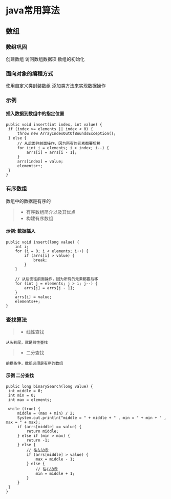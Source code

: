 # java常用算法
 
##  数组
### 数组巩固
 创建数组
 访问数组数据项
 数组的初始化
 
### 面向对象的编程方式
使用自定义类封装数组
添加类方法来实现数据操作

### 示例
#### 插入数据到数组中的指定位置
    public void insert(int index, int value) {
     if (index >= elements || index < 0) {
         throw new ArrayIndexOutOfBoundsException();
     } else {
         // 从后面往前面操作，因为所有的元素都要后移
         for (int i = elements; i > index; i--) {
             arrs[i] = arrs[i - 1];
         }
         arrs[index] = value;
         elements++;
     }
    }
    
### 有序数组
数组中的数据是有序的

> - 有序数组简介以及其优点
> - 构建有序数组

#### 示例: 数据插入

    public void insert(long value) {
        int i;
        for (i = 0; i < elements; i++) {
            if (arrs[i] > value) {
                break;
            }
        }
    
        // 从后面往前面操作，因为所有的元素都要后移
        for (int j = elements; j > i; j--) {
            arrs[j] = arrs[j - 1];
        }
        arrs[i] = value;
        elements++;
    }


### 查找算法
> - 线性查找

    从头到尾，就是线性查找

> - 二分查找
    
    前提条件，数组必须是有序的数组
    
#### 示例  二分查找
 
    public long binarySearch(long value) {
     int middle = 0;
     int min = 0;
     int max = elements;
    
     while (true) {
         middle = (max + min) / 2;
         System.out.println("middle = " + middle + " , min = " + min + " , max = " + max);
         if (arrs[middle] == value) {
             return middle;
         } else if (min > max) {
             return -1;
         } else {
             // 往左边走
             if (arrs[middle] > value) {
                 max = middle - 1;
             } else {
                 // 往右边走
                 min = middle + 1;
             }
         }
     }
    }


 